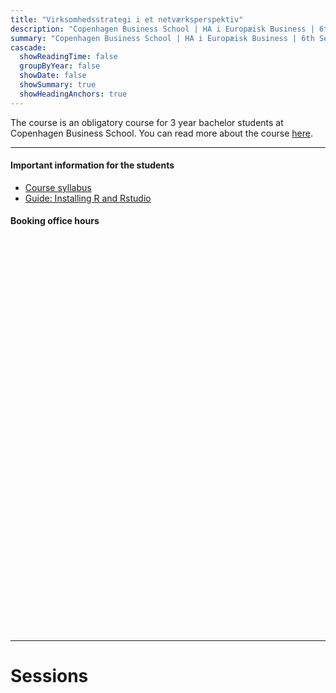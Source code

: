 ```yaml
---
title: "Virksomhedsstrategi i et netværksperspektiv"
description: "Copenhagen Business School | HA i Europæisk Business | 6th Semester"
summary: "Copenhagen Business School | HA i Europæisk Business | 6th Semester"
cascade:
  showReadingTime: false
  groupByYear: false
  showDate: false
  showSummary: true
  showHeadingAnchors: true
---
```


The course is an obligatory course for 3 year bachelor students at Copenhagen Business School. You can read more about the course [here](https://cbscanvas.instructure.com/courses/22821/modules/items/480509).

------------------------------------------------------------------------

#### Important information for the students

-   [Course syllabus](syllabus_2023.pdf)
-   [Guide: Installing R and Rstudio](setting_up_R.pdf)

#### Booking office hours

<!-- Calendly inline widget begin -->
<div class="calendly-inline-widget" data-url="https://calendly.com/aga-ioa/30min" style="min-width:320px;height:630px;"></div>
<script type="text/javascript" src="https://assets.calendly.com/assets/external/widget.js" async></script>
<!-- Calendly inline widget end -->

------------------------------------------------------------------------

# Sessions
